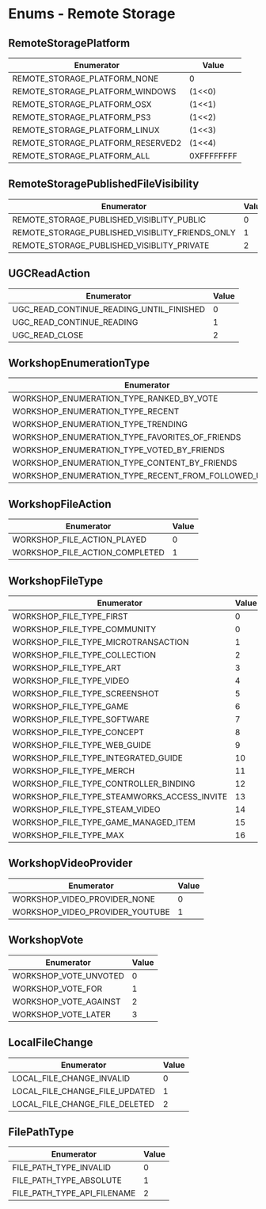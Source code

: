 # Enums - Remote Storage

## RemoteStoragePlatform

Enumerator | Value
---------- | -----
REMOTE_STORAGE_PLATFORM_NONE | 0
REMOTE_STORAGE_PLATFORM_WINDOWS | (1<<0)
REMOTE_STORAGE_PLATFORM_OSX | (1<<1)
REMOTE_STORAGE_PLATFORM_PS3 | (1<<2)
REMOTE_STORAGE_PLATFORM_LINUX | (1<<3)
REMOTE_STORAGE_PLATFORM_RESERVED2 | (1<<4)
REMOTE_STORAGE_PLATFORM_ALL | 0XFFFFFFFF

## RemoteStoragePublishedFileVisibility

Enumerator | Value
---------- | -----
REMOTE_STORAGE_PUBLISHED_VISIBLITY_PUBLIC | 0
REMOTE_STORAGE_PUBLISHED_VISIBLITY_FRIENDS_ONLY | 1
REMOTE_STORAGE_PUBLISHED_VISIBLITY_PRIVATE | 2

## UGCReadAction

Enumerator | Value
---------- | -----
UGC_READ_CONTINUE_READING_UNTIL_FINISHED | 0
UGC_READ_CONTINUE_READING | 1
UGC_READ_CLOSE | 2

## WorkshopEnumerationType

Enumerator | Value
---------- | -----
WORKSHOP_ENUMERATION_TYPE_RANKED_BY_VOTE | 0
WORKSHOP_ENUMERATION_TYPE_RECENT | 1
WORKSHOP_ENUMERATION_TYPE_TRENDING | 2
WORKSHOP_ENUMERATION_TYPE_FAVORITES_OF_FRIENDS | 3
WORKSHOP_ENUMERATION_TYPE_VOTED_BY_FRIENDS | 4
WORKSHOP_ENUMERATION_TYPE_CONTENT_BY_FRIENDS | 5
WORKSHOP_ENUMERATION_TYPE_RECENT_FROM_FOLLOWED_USERS | 6

## WorkshopFileAction

Enumerator | Value
---------- | -----
WORKSHOP_FILE_ACTION_PLAYED | 0
WORKSHOP_FILE_ACTION_COMPLETED | 1

## WorkshopFileType

Enumerator | Value
---------- | -----
WORKSHOP_FILE_TYPE_FIRST | 0
WORKSHOP_FILE_TYPE_COMMUNITY | 0
WORKSHOP_FILE_TYPE_MICROTRANSACTION | 1
WORKSHOP_FILE_TYPE_COLLECTION | 2
WORKSHOP_FILE_TYPE_ART | 3
WORKSHOP_FILE_TYPE_VIDEO | 4
WORKSHOP_FILE_TYPE_SCREENSHOT | 5
WORKSHOP_FILE_TYPE_GAME | 6
WORKSHOP_FILE_TYPE_SOFTWARE | 7
WORKSHOP_FILE_TYPE_CONCEPT | 8
WORKSHOP_FILE_TYPE_WEB_GUIDE | 9
WORKSHOP_FILE_TYPE_INTEGRATED_GUIDE | 10
WORKSHOP_FILE_TYPE_MERCH | 11
WORKSHOP_FILE_TYPE_CONTROLLER_BINDING | 12
WORKSHOP_FILE_TYPE_STEAMWORKS_ACCESS_INVITE | 13
WORKSHOP_FILE_TYPE_STEAM_VIDEO | 14
WORKSHOP_FILE_TYPE_GAME_MANAGED_ITEM | 15
WORKSHOP_FILE_TYPE_MAX | 16

## WorkshopVideoProvider

Enumerator | Value
---------- | -----
WORKSHOP_VIDEO_PROVIDER_NONE | 0
WORKSHOP_VIDEO_PROVIDER_YOUTUBE | 1

## WorkshopVote

Enumerator | Value
---------- | -----
WORKSHOP_VOTE_UNVOTED | 0
WORKSHOP_VOTE_FOR | 1
WORKSHOP_VOTE_AGAINST | 2
WORKSHOP_VOTE_LATER | 3

## LocalFileChange

Enumerator | Value
---------- | -----
LOCAL_FILE_CHANGE_INVALID | 0
LOCAL_FILE_CHANGE_FILE_UPDATED | 1
LOCAL_FILE_CHANGE_FILE_DELETED | 2

## FilePathType

Enumerator | Value
---------- | -----
FILE_PATH_TYPE_INVALID | 0
FILE_PATH_TYPE_ABSOLUTE | 1
FILE_PATH_TYPE_API_FILENAME | 2
